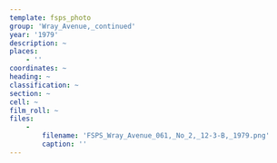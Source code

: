```yaml
---
template: fsps_photo
group: 'Wray_Avenue,_continued'
year: '1979'
description: ~
places:
    - ''
coordinates: ~
heading: ~
classification: ~
section: ~
cell: ~
film_roll: ~
files:
    -
        filename: 'FSPS_Wray_Avenue_061,_No_2,_12-3-B,_1979.png'
        caption: ''
---
```

